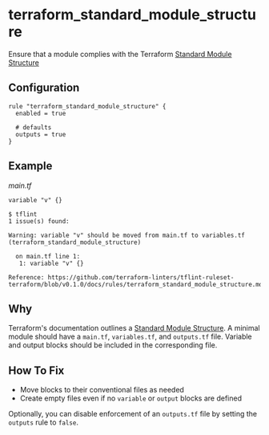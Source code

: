 # terraform_standard_module_structure

Ensure that a module complies with the Terraform [Standard Module Structure](https://www.terraform.io/docs/modules/index.html#standard-module-structure)

## Configuration

```hcl
rule "terraform_standard_module_structure" {
  enabled = true

  # defaults
  outputs = true
}
```

## Example

_main.tf_
```hcl
variable "v" {}
```

```
$ tflint
1 issue(s) found:

Warning: variable "v" should be moved from main.tf to variables.tf (terraform_standard_module_structure)

  on main.tf line 1:
   1: variable "v" {}

Reference: https://github.com/terraform-linters/tflint-ruleset-terraform/blob/v0.1.0/docs/rules/terraform_standard_module_structure.md
```

## Why

Terraform's documentation outlines a [Standard Module Structure](https://www.terraform.io/docs/modules/structure.html). A minimal module should have a `main.tf`, `variables.tf`, and `outputs.tf` file. Variable and output blocks should be included in the corresponding file.

## How To Fix

* Move blocks to their conventional files as needed
* Create empty files even if no `variable` or `output` blocks are defined

Optionally, you can disable enforcement of an `outputs.tf` file by setting the `outputs` rule to `false`.
